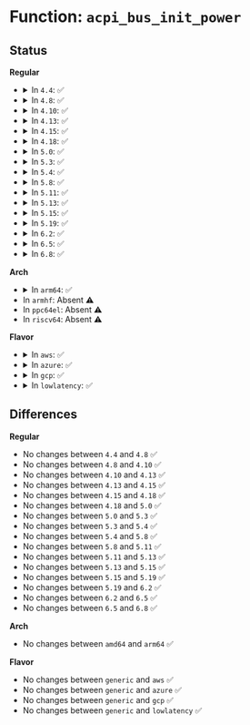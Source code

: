 # Function: <code>acpi_bus_init_power</code>

## Status
<b>Regular</b>
<ul>
<li>
<details>
<summary>In <code>4.4</code>: ✅</summary>

```c
int acpi_bus_init_power(struct acpi_device *device);
```

**Collision:** Unique Global

**Inline:** No

**Transformation:** False

**Instances:**

```
In drivers/acpi/device_pm.c (ffffffff8147d67b)
Location: drivers/acpi/device_pm.c:254
Inline: False
Direct callers:
  - drivers/acpi/device_pm.c:acpi_device_update_power
  - drivers/acpi/scan.c:acpi_add_single_object
  - drivers/acpi/scan.c:acpi_bus_attach
```
**Symbols:**

```
ffffffff8147d67b-ffffffff8147d735: acpi_bus_init_power (STB_GLOBAL)
```
</details>
</li>
<li>
<details>
<summary>In <code>4.8</code>: ✅</summary>

```c
int acpi_bus_init_power(struct acpi_device *device);
```

**Collision:** Unique Global

**Inline:** No

**Transformation:** False

**Instances:**

```
In drivers/acpi/device_pm.c (ffffffff814cbe31)
Location: drivers/acpi/device_pm.c:255
Inline: False
Direct callers:
  - drivers/acpi/device_pm.c:acpi_device_update_power
  - drivers/acpi/scan.c:acpi_bus_attach
  - drivers/acpi/scan.c:acpi_add_single_object
```
**Symbols:**

```
ffffffff814cbe31-ffffffff814cbef8: acpi_bus_init_power (STB_GLOBAL)
```
</details>
</li>
<li>
<details>
<summary>In <code>4.10</code>: ✅</summary>

```c
int acpi_bus_init_power(struct acpi_device *device);
```

**Collision:** Unique Global

**Inline:** No

**Transformation:** False

**Instances:**

```
In drivers/acpi/device_pm.c (ffffffff814edd5f)
Location: drivers/acpi/device_pm.c:255
Inline: False
Direct callers:
  - drivers/acpi/device_pm.c:acpi_device_update_power
  - drivers/acpi/scan.c:acpi_bus_attach
  - drivers/acpi/scan.c:acpi_add_single_object
```
**Symbols:**

```
ffffffff814edd5f-ffffffff814ede26: acpi_bus_init_power (STB_GLOBAL)
```
</details>
</li>
<li>
<details>
<summary>In <code>4.13</code>: ✅</summary>

```c
int acpi_bus_init_power(struct acpi_device *device);
```

**Collision:** Unique Global

**Inline:** No

**Transformation:** False

**Instances:**

```
In drivers/acpi/device_pm.c (ffffffff814fac10)
Location: drivers/acpi/device_pm.c:256
Inline: False
Direct callers:
  - drivers/acpi/scan.c:acpi_bus_attach
  - drivers/acpi/scan.c:acpi_add_single_object
```
**Symbols:**

```
ffffffff814fac10-ffffffff814faceb: acpi_bus_init_power (STB_GLOBAL)
```
</details>
</li>
<li>
<details>
<summary>In <code>4.15</code>: ✅</summary>

```c
int acpi_bus_init_power(struct acpi_device *device);
```

**Collision:** Unique Global

**Inline:** No

**Transformation:** False

**Instances:**

```
In drivers/acpi/device_pm.c (ffffffff8153c860)
Location: drivers/acpi/device_pm.c:256
Inline: False
Direct callers:
  - drivers/acpi/scan.c:acpi_bus_attach
  - drivers/acpi/scan.c:acpi_add_single_object
```
**Symbols:**

```
ffffffff8153c860-ffffffff8153c93b: acpi_bus_init_power (STB_GLOBAL)
```
</details>
</li>
<li>
<details>
<summary>In <code>4.18</code>: ✅</summary>

```c
int acpi_bus_init_power(struct acpi_device *device);
```

**Collision:** Unique Global

**Inline:** No

**Transformation:** False

**Instances:**

```
In drivers/acpi/device_pm.c (ffffffff81572710)
Location: drivers/acpi/device_pm.c:256
Inline: False
Direct callers:
  - drivers/acpi/device_pm.c:acpi_device_update_power
  - drivers/acpi/scan.c:acpi_bus_attach
  - drivers/acpi/scan.c:acpi_add_single_object
```
**Symbols:**

```
ffffffff81572710-ffffffff815727eb: acpi_bus_init_power (STB_GLOBAL)
```
</details>
</li>
<li>
<details>
<summary>In <code>5.0</code>: ✅</summary>

```c
int acpi_bus_init_power(struct acpi_device *device);
```

**Collision:** Unique Global

**Inline:** No

**Transformation:** False

**Instances:**

```
In drivers/acpi/device_pm.c (ffffffff8158a320)
Location: drivers/acpi/device_pm.c:257
Inline: False
Direct callers:
  - drivers/acpi/device_pm.c:acpi_device_update_power
  - drivers/acpi/scan.c:acpi_bus_attach
  - drivers/acpi/scan.c:acpi_add_single_object
```
**Symbols:**

```
ffffffff8158a320-ffffffff8158a3fb: acpi_bus_init_power (STB_GLOBAL)
```
</details>
</li>
<li>
<details>
<summary>In <code>5.3</code>: ✅</summary>

```c
int acpi_bus_init_power(struct acpi_device *device);
```

**Collision:** Unique Global

**Inline:** No

**Transformation:** False

**Instances:**

```
In drivers/acpi/device_pm.c (ffffffff815bb000)
Location: drivers/acpi/device_pm.c:298
Inline: False
Direct callers:
  - drivers/acpi/device_pm.c:acpi_device_update_power
  - drivers/acpi/scan.c:acpi_bus_attach
  - drivers/acpi/scan.c:acpi_add_single_object
```
**Symbols:**

```
ffffffff815bb000-ffffffff815bb0db: acpi_bus_init_power (STB_GLOBAL)
```
</details>
</li>
<li>
<details>
<summary>In <code>5.4</code>: ✅</summary>

```c
int acpi_bus_init_power(struct acpi_device *device);
```

**Collision:** Unique Global

**Inline:** No

**Transformation:** False

**Instances:**

```
In drivers/acpi/device_pm.c (ffffffff815dc2d0)
Location: drivers/acpi/device_pm.c:302
Inline: False
Direct callers:
  - drivers/acpi/device_pm.c:acpi_device_update_power
  - drivers/acpi/scan.c:acpi_bus_attach
  - drivers/acpi/scan.c:acpi_add_single_object
```
**Symbols:**

```
ffffffff815dc2d0-ffffffff815dc3ab: acpi_bus_init_power (STB_GLOBAL)
```
</details>
</li>
<li>
<details>
<summary>In <code>5.8</code>: ✅</summary>

```c
int acpi_bus_init_power(struct acpi_device *device);
```

**Collision:** Unique Global

**Inline:** No

**Transformation:** False

**Instances:**

```
In drivers/acpi/device_pm.c (ffffffff81686770)
Location: drivers/acpi/device_pm.c:302
Inline: False
Direct callers:
  - drivers/acpi/device_pm.c:acpi_device_update_power
  - drivers/acpi/scan.c:acpi_bus_attach
  - drivers/acpi/scan.c:acpi_bus_get_power_flags
```
**Symbols:**

```
ffffffff81686770-ffffffff8168686a: acpi_bus_init_power (STB_GLOBAL)
```
</details>
</li>
<li>
<details>
<summary>In <code>5.11</code>: ✅</summary>

```c
int acpi_bus_init_power(struct acpi_device *device);
```

**Collision:** Unique Global

**Inline:** No

**Transformation:** False

**Instances:**

```
In drivers/acpi/device_pm.c (ffffffff816a4520)
Location: drivers/acpi/device_pm.c:302
Inline: False
Direct callers:
  - drivers/acpi/device_pm.c:acpi_device_update_power
  - drivers/acpi/scan.c:acpi_bus_attach
  - drivers/acpi/scan.c:acpi_bus_get_power_flags
```
**Symbols:**

```
ffffffff816a4520-ffffffff816a4620: acpi_bus_init_power (STB_GLOBAL)
```
</details>
</li>
<li>
<details>
<summary>In <code>5.13</code>: ✅</summary>

```c
int acpi_bus_init_power(struct acpi_device *device);
```

**Collision:** Unique Global

**Inline:** No

**Transformation:** False

**Instances:**

```
In drivers/acpi/device_pm.c (ffffffff81687290)
Location: drivers/acpi/device_pm.c:299
Inline: False
Direct callers:
  - drivers/acpi/device_pm.c:acpi_device_update_power
  - drivers/acpi/scan.c:acpi_bus_attach
  - drivers/acpi/scan.c:acpi_bus_get_power_flags
```
**Symbols:**

```
ffffffff81687290-ffffffff81687392: acpi_bus_init_power (STB_GLOBAL)
```
</details>
</li>
<li>
<details>
<summary>In <code>5.15</code>: ✅</summary>

```c
int acpi_bus_init_power(struct acpi_device *device);
```

**Collision:** Unique Global

**Inline:** No

**Transformation:** False

**Instances:**

```
In drivers/acpi/device_pm.c (ffffffff816fc710)
Location: drivers/acpi/device_pm.c:299
Inline: False
Direct callers:
  - drivers/acpi/device_pm.c:acpi_device_update_power
  - drivers/acpi/scan.c:acpi_bus_attach
  - drivers/acpi/scan.c:acpi_bus_get_power_flags
```
**Symbols:**

```
ffffffff816fc710-ffffffff816fc812: acpi_bus_init_power (STB_GLOBAL)
```
</details>
</li>
<li>
<details>
<summary>In <code>5.19</code>: ✅</summary>

```c
int acpi_bus_init_power(struct acpi_device *device);
```

**Collision:** Unique Global

**Inline:** No

**Transformation:** False

**Instances:**

```
In drivers/acpi/device_pm.c (ffffffff81829df0)
Location: drivers/acpi/device_pm.c:301
Inline: False
Direct callers:
  - drivers/acpi/device_pm.c:acpi_device_update_power
  - drivers/acpi/scan.c:acpi_bus_attach
  - drivers/acpi/scan.c:acpi_bus_get_power_flags
```
**Symbols:**

```
ffffffff81829df0-ffffffff81829f12: acpi_bus_init_power (STB_GLOBAL)
```
</details>
</li>
<li>
<details>
<summary>In <code>6.2</code>: ✅</summary>

```c
int acpi_bus_init_power(struct acpi_device *device);
```

**Collision:** Unique Global

**Inline:** No

**Transformation:** False

**Instances:**

```
In drivers/acpi/device_pm.c (ffffffff8195c230)
Location: drivers/acpi/device_pm.c:307
Inline: False
Direct callers:
  - drivers/acpi/device_pm.c:acpi_device_update_power
  - drivers/acpi/scan.c:acpi_bus_attach
  - drivers/acpi/scan.c:acpi_bus_get_power_flags
```
**Symbols:**

```
ffffffff8195c230-ffffffff8195c34f: acpi_bus_init_power (STB_GLOBAL)
```
</details>
</li>
<li>
<details>
<summary>In <code>6.5</code>: ✅</summary>

```c
int acpi_bus_init_power(struct acpi_device *device);
```

**Collision:** Unique Global

**Inline:** No

**Transformation:** False

**Instances:**

```
In drivers/acpi/device_pm.c (ffffffff819a2710)
Location: drivers/acpi/device_pm.c:307
Inline: False
Direct callers:
  - drivers/acpi/device_pm.c:acpi_device_update_power
  - drivers/acpi/scan.c:acpi_bus_attach
  - drivers/acpi/scan.c:acpi_bus_get_power_flags
```
**Symbols:**

```
ffffffff819a2710-ffffffff819a282f: acpi_bus_init_power (STB_GLOBAL)
```
</details>
</li>
<li>
<details>
<summary>In <code>6.8</code>: ✅</summary>

```c
int acpi_bus_init_power(struct acpi_device *device);
```

**Collision:** Unique Global

**Inline:** No

**Transformation:** False

**Instances:**

```
In drivers/acpi/device_pm.c (ffffffff819eadc0)
Location: drivers/acpi/device_pm.c:307
Inline: False
Direct callers:
  - drivers/acpi/device_pm.c:acpi_device_update_power
  - drivers/acpi/scan.c:acpi_bus_attach
  - drivers/acpi/scan.c:acpi_bus_get_power_flags
```
**Symbols:**

```
ffffffff819eadc0-ffffffff819eaedf: acpi_bus_init_power (STB_GLOBAL)
```
</details>
</li>
</ul>
<b>Arch</b>
<ul>
<li>
<details>
<summary>In <code>arm64</code>: ✅</summary>

```c
int acpi_bus_init_power(struct acpi_device *device);
```

**Collision:** Unique Global

**Inline:** No

**Transformation:** False

**Instances:**

```
In drivers/acpi/device_pm.c (ffff800010768918)
Location: drivers/acpi/device_pm.c:302
Inline: False
Direct callers:
  - drivers/acpi/device_pm.c:acpi_device_update_power
  - drivers/acpi/scan.c:acpi_bus_attach
  - drivers/acpi/scan.c:acpi_add_single_object
```
**Symbols:**

```
ffff800010768918-ffff800010768a20: acpi_bus_init_power (STB_GLOBAL)
```
</details>
</li>
<li>
In <code>armhf</code>: Absent ⚠️
</li>
<li>
In <code>ppc64el</code>: Absent ⚠️
</li>
<li>
In <code>riscv64</code>: Absent ⚠️
</li>
</ul>
<b>Flavor</b>
<ul>
<li>
<details>
<summary>In <code>aws</code>: ✅</summary>

```c
int acpi_bus_init_power(struct acpi_device *device);
```

**Collision:** Unique Global

**Inline:** No

**Transformation:** False

**Instances:**

```
In drivers/acpi/device_pm.c (ffffffff815ce920)
Location: drivers/acpi/device_pm.c:302
Inline: False
Direct callers:
  - drivers/acpi/device_pm.c:acpi_device_update_power
  - drivers/acpi/scan.c:acpi_bus_attach
  - drivers/acpi/scan.c:acpi_add_single_object
```
**Symbols:**

```
ffffffff815ce920-ffffffff815ce9fb: acpi_bus_init_power (STB_GLOBAL)
```
</details>
</li>
<li>
<details>
<summary>In <code>azure</code>: ✅</summary>

```c
int acpi_bus_init_power(struct acpi_device *device);
```

**Collision:** Unique Global

**Inline:** No

**Transformation:** False

**Instances:**

```
In drivers/acpi/device_pm.c (ffffffff815b84e0)
Location: drivers/acpi/device_pm.c:302
Inline: False
Direct callers:
  - drivers/acpi/device_pm.c:acpi_device_update_power
  - drivers/acpi/scan.c:acpi_bus_attach
  - drivers/acpi/scan.c:acpi_add_single_object
```
**Symbols:**

```
ffffffff815b84e0-ffffffff815b85bb: acpi_bus_init_power (STB_GLOBAL)
```
</details>
</li>
<li>
<details>
<summary>In <code>gcp</code>: ✅</summary>

```c
int acpi_bus_init_power(struct acpi_device *device);
```

**Collision:** Unique Global

**Inline:** No

**Transformation:** False

**Instances:**

```
In drivers/acpi/device_pm.c (ffffffff815d05b0)
Location: drivers/acpi/device_pm.c:302
Inline: False
Direct callers:
  - drivers/acpi/device_pm.c:acpi_device_update_power
  - drivers/acpi/scan.c:acpi_bus_attach
  - drivers/acpi/scan.c:acpi_add_single_object
```
**Symbols:**

```
ffffffff815d05b0-ffffffff815d068b: acpi_bus_init_power (STB_GLOBAL)
```
</details>
</li>
<li>
<details>
<summary>In <code>lowlatency</code>: ✅</summary>

```c
int acpi_bus_init_power(struct acpi_device *device);
```

**Collision:** Unique Global

**Inline:** No

**Transformation:** False

**Instances:**

```
In drivers/acpi/device_pm.c (ffffffff815ea470)
Location: drivers/acpi/device_pm.c:302
Inline: False
Direct callers:
  - drivers/acpi/device_pm.c:acpi_device_update_power
  - drivers/acpi/scan.c:acpi_bus_attach
  - drivers/acpi/scan.c:acpi_add_single_object
```
**Symbols:**

```
ffffffff815ea470-ffffffff815ea54b: acpi_bus_init_power (STB_GLOBAL)
```
</details>
</li>
</ul>

## Differences
<b>Regular</b>
<ul>
<li>
No changes between <code>4.4</code> and <code>4.8</code> ✅
</li>
<li>
No changes between <code>4.8</code> and <code>4.10</code> ✅
</li>
<li>
No changes between <code>4.10</code> and <code>4.13</code> ✅
</li>
<li>
No changes between <code>4.13</code> and <code>4.15</code> ✅
</li>
<li>
No changes between <code>4.15</code> and <code>4.18</code> ✅
</li>
<li>
No changes between <code>4.18</code> and <code>5.0</code> ✅
</li>
<li>
No changes between <code>5.0</code> and <code>5.3</code> ✅
</li>
<li>
No changes between <code>5.3</code> and <code>5.4</code> ✅
</li>
<li>
No changes between <code>5.4</code> and <code>5.8</code> ✅
</li>
<li>
No changes between <code>5.8</code> and <code>5.11</code> ✅
</li>
<li>
No changes between <code>5.11</code> and <code>5.13</code> ✅
</li>
<li>
No changes between <code>5.13</code> and <code>5.15</code> ✅
</li>
<li>
No changes between <code>5.15</code> and <code>5.19</code> ✅
</li>
<li>
No changes between <code>5.19</code> and <code>6.2</code> ✅
</li>
<li>
No changes between <code>6.2</code> and <code>6.5</code> ✅
</li>
<li>
No changes between <code>6.5</code> and <code>6.8</code> ✅
</li>
</ul>
<b>Arch</b>
<ul>
<li>
No changes between <code>amd64</code> and <code>arm64</code> ✅
</li>
</ul>
<b>Flavor</b>
<ul>
<li>
No changes between <code>generic</code> and <code>aws</code> ✅
</li>
<li>
No changes between <code>generic</code> and <code>azure</code> ✅
</li>
<li>
No changes between <code>generic</code> and <code>gcp</code> ✅
</li>
<li>
No changes between <code>generic</code> and <code>lowlatency</code> ✅
</li>
</ul>
